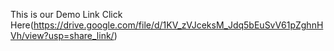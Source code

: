 This is our Demo Link Click Here(https://drive.google.com/file/d/1KV_zVJceksM_Jdq5bEuSvV61pZghnHVh/view?usp=share_link/)
